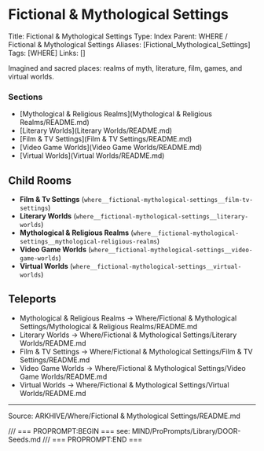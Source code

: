 # Fictional & Mythological Settings

Title: Fictional & Mythological Settings
Type: Index
Parent: WHERE / Fictional & Mythological Settings
Aliases: [Fictional_Mythological_Settings]
Tags: [WHERE]
Links: []

Imagined and sacred places: realms of myth, literature, film, games, and virtual worlds.

### Sections
- [Mythological & Religious Realms](Mythological & Religious Realms/README.md)
- [Literary Worlds](Literary Worlds/README.md)
- [Film & TV Settings](Film & TV Settings/README.md)
- [Video Game Worlds](Video Game Worlds/README.md)
- [Virtual Worlds](Virtual Worlds/README.md)

## Child Rooms
- **Film & Tv Settings** (`where__fictional-mythological-settings__film-tv-settings`)
- **Literary Worlds** (`where__fictional-mythological-settings__literary-worlds`)
- **Mythological & Religious Realms** (`where__fictional-mythological-settings__mythological-religious-realms`)
- **Video Game Worlds** (`where__fictional-mythological-settings__video-game-worlds`)
- **Virtual Worlds** (`where__fictional-mythological-settings__virtual-worlds`)

## Teleports
- Mythological & Religious Realms → Where/Fictional & Mythological Settings/Mythological & Religious Realms/README.md
- Literary Worlds → Where/Fictional & Mythological Settings/Literary Worlds/README.md
- Film & TV Settings → Where/Fictional & Mythological Settings/Film & TV Settings/README.md
- Video Game Worlds → Where/Fictional & Mythological Settings/Video Game Worlds/README.md
- Virtual Worlds → Where/Fictional & Mythological Settings/Virtual Worlds/README.md

---
Source: ARKHIVE/Where/Fictional & Mythological Settings/README.md

/// === PROPROMPT:BEGIN ===
see: MIND/ProPrompts/Library/DOOR-Seeds.md
/// === PROPROMPT:END ===
